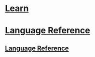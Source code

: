 # [Learn](learn/tutorials/getting_started_with_analytics_portal.md)
# [Language Reference](query/query_language.md)
## [Language Reference](query/toc.md)
